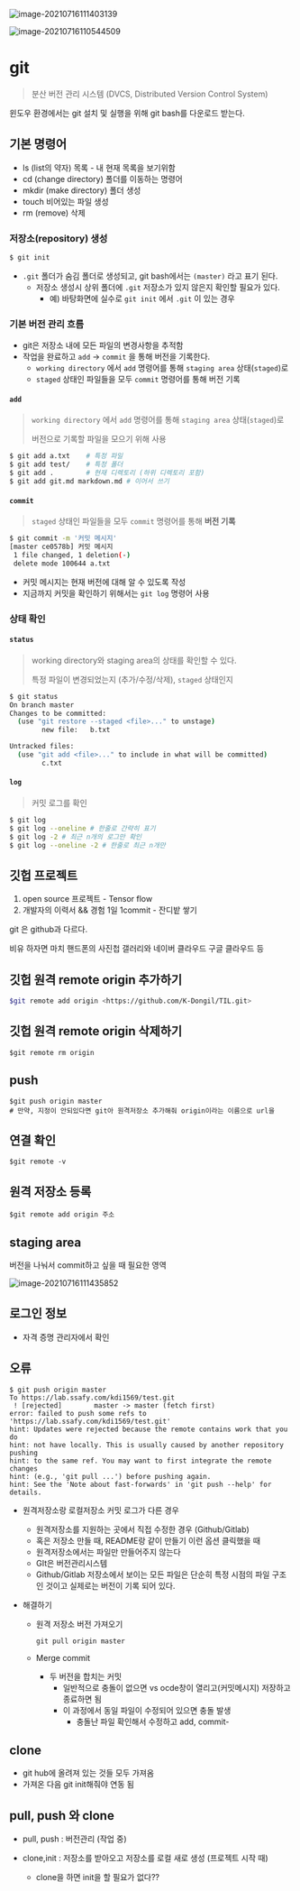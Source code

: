 ![image-20210716111403139](git.assets/image-20210716111403139.png)

![image-20210716110544509](git.assets/image-20210716110544509.png)

# git

> 분산 버전 관리 시스템 (DVCS, Distributed Version Control System)

윈도우 환경에서는 git 설치 및 실행을 위해 git bash를 다운로드 받는다.

## 기본 명령어

- ls (list의 약자) 목록 - 내 현재 목록을 보기위함
- cd (change directory) 폴더를 이동하는 명령어
- mkdir (make directory) 폴더 생성
- touch 비어있는 파일 생성
- rm (remove) 삭제

### 저장소(repository) 생성

```bash
$ git init
```

* `.git` 폴더가 숨김 폴더로 생성되고, git bash에서는 `(master)` 라고 표기 된다.
  * 저장소 생성시 상위 폴더에 `.git` 저장소가 있지 않은지 확인할 필요가 있다.
    * 예) 바탕화면에 실수로 `git init` 에서 `.git` 이 있는 경우

### 기본 버전 관리 흐름

* git은 저장소 내에 모든 파일의 변경사항을 추적함
* 작업을 완료하고 `add` -> `commit` 을 통해 버전을 기록한다.
  * `working directory` 에서 `add` 명령어를 통해 `staging area` 상태(`staged`)로
  * `staged` 상태인 파일들을 모두 `commit` 명령어를 통해 버전 기록

#### `add`

> `working directory` 에서 `add` 명령어를 통해 `staging area` 상태(`staged`)로
>
> 버전으로 기록할 파일을 모으기 위해 사용

```bash
$ git add a.txt    # 특정 파일
$ git add test/    # 특정 폴더
$ git add .        # 현재 디렉토리 (하위 디렉토리 포함)
$ git add git.md markdown.md # 이어서 쓰기
```

#### `commit` 

> `staged` 상태인 파일들을 모두 `commit` 명령어를 통해 **버전 기록**

```bash
$ git commit -m '커밋 메시지'
[master ce0578b] 커밋 메시지
 1 file changed, 1 deletion(-)
 delete mode 100644 a.txt
```

* 커밋 메시지는 현재 버전에 대해 알 수 있도록 작성
* 지금까지 커밋을 확인하기 위해서는 `git log` 명령어 사용

### 상태 확인 

#### `status`

> working directory와 staging area의 상태를 확인할 수 있다. 
>
> 특정 파일이 변경되었는지 (추가/수정/삭제), `staged` 상태인지

```bash
$ git status
On branch master
Changes to be committed:
  (use "git restore --staged <file>..." to unstage)
        new file:   b.txt

Untracked files:
  (use "git add <file>..." to include in what will be committed)
        c.txt
```

#### `log`

> 커밋 로그를 확인

```bash
$ git log 
$ git log --oneline # 한줄로 간략히 표기
$ git log -2 # 최근 n개의 로그만 확인
$ git log --oneline -2 # 한줄로 최근 n개만
```



## 깃헙 프로젝트

1. open source 프로젝트 - Tensor flow
2. 개발자의 이력서 && 경험 1일 1commit - 잔디밭 쌓기

git 은 github과 다르다.

비유 하자면 마치 핸드폰의 사진첩 갤러리와 네이버 클라우드 구글 클라우드 등

## 깃헙 원격 remote origin 추가하기

```bash
$git remote add origin <https://github.com/K-Dongil/TIL.git>
```

## 깃헙 원격 remote origin 삭제하기

`````
$git remote rm origin
`````

## push

``````
$git push origin master
# 만약, 지정이 안되있다면 git아 원격저장소 추가해줘 origin이라는 이름으로 url을
``````

## 연결 확인

``````
$git remote -v
``````



## 원격 저장소 등록

``````
$git remote add origin 주소
``````

## staging area

버전을 나눠서 commit하고 싶을 때 필요한 영역

![image-20210716111435852](git.assets/image-20210716111435852.png)



## 로그인 정보

- 자격 증명 관리자에서 확인



## 오류

``````
$ git push origin master
To https://lab.ssafy.com/kdi1569/test.git
 ! [rejected]        master -> master (fetch first)
error: failed to push some refs to 'https://lab.ssafy.com/kdi1569/test.git'
hint: Updates were rejected because the remote contains work that you do
hint: not have locally. This is usually caused by another repository pushing
hint: to the same ref. You may want to first integrate the remote changes
hint: (e.g., 'git pull ...') before pushing again.
hint: See the 'Note about fast-forwards' in 'git push --help' for details.
``````

- 원격저장소랑 로컬저장소 커밋 로그가 다른 경우
  - 원격저장소를 지원하는 곳에서 직접 수정한 경우 (Github/Gitlab)
  - 혹은 저장소 만들 때, README랑 같이 만들기 이런 옵션 클릭했을 때
  - 원격저장소에서는 파일만 만들어주지 않는다 
  - GIt은 버전관리시스템
  - Github/Gitlab 저장소에서 보이는 모든 파일은 단순히 특정 시점의 파일 구조인 것이고 실제로는 버전이 기록 되어 있다.

- 해결하기

  - 원격 저장소 버전 가져오기

    ``````
    git pull origin master
    ``````

  - Merge commit
    - 두 버전을 합치는 커밋
      - 일반적으로 충돌이 없으면 vs ocde창이 열리고(커밋메시지) 저장하고 종료하면 됨
      - 이 과정에서 동일 파일이 수정되어 있으면 충돌 발생
        - 충돌난 파일 확인해서 수정하고 add, commit-

## clone

- git hub에 올려져 있는 것들 모두 가져옴
- 가져온 다음 git init해줘야 연동 됨

## pull, push 와  clone 

- pull, push : 버전관리 (작업 중)

- clone,init : 저장소를 받아오고 저장소를 로컬 새로 생성 (프로젝트 시작 때)
  - clone을 하면 init을 할 필요가 없다??
